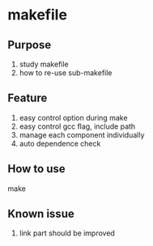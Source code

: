 # makefile

## Purpose
1. study makefile
2. how to re-use sub-makefile

## Feature
1. easy control option during make
2. easy control gcc flag, include path
3. manage each component individually
4. auto dependence check

## How to use
make

## Known issue
1. link part should be improved
